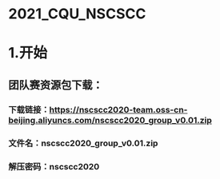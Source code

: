 # 2021_CQU_NSCSCC

# 1.开始

## 团队赛资源包下载：
### 下载链接：https://nscscc2020-team.oss-cn-beijing.aliyuncs.com/nscscc2020_group_v0.01.zip
### 文件名：nscscc2020_group_v0.01.zip
### 解压密码：nscscc2020
